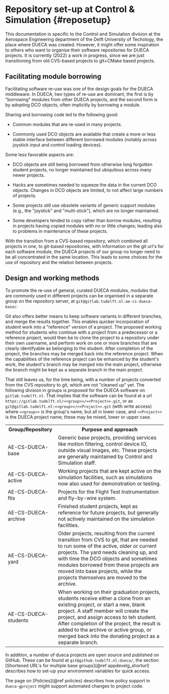 # Repository set-up at Control & Simulation {#reposetup}

This documentation is specific to the Control and Simulation division
at the Aerospace Engineering department of the Delft University of
Techology, the place where DUECA was created. However, it might offer
some inspiration to others who want to organise their software
repositories for DUECA projects. It is currently (2022) a work in
progress, since we are just transitioning from old CVS-based projects
to git+CMake based projects.

## Facilitating module borrowing

Facilitating software re-use was one of the design goals for the DUECA
middleware. In DUECA, two types of re-use are dominant, the first is
by "borrowing" modules from other DUECA projects, and the second form
is by adopting DCO objects, often implicitly by borrowing a module.

Sharing and borrowing code led to the following good:

- Common modules that are re-used in many projects.

- Commonly used DCO objects are available that create a more or less
  stable interface between different borrowed modules (notably across
  joystick input and control loading devices).

Some less favorable aspects are:

- DCO objects are still being borrowed from otherwise long forgotten
  student projects, no longer maintained but ubiquitous across many
  newer projects.

- Hacks are sometimes needed to squeeze the data in the current DCO
  objects. Changes in DCO objects are limited, to not affect large
  numbers of projects.

- Some projects still use obsolete variants of generic support modules
  (e.g., the "joystick" and "multi-stick"), which are no longer maintained.

- Some developers tended to copy rather than borrow modules, resulting
  in projects having copied modules with no or little changes; leading
  also to problems in maintenance of these projects.

With the transition from a CVS-based repository, which combined all
projects in one, to git-based repositories, with information on the
git url's for each software module, the DUECA projects of our group no
longer need to be all concentrated in the same location. This leads to
some choices for the use of repository and the relation between
projects.

## Design and working methods

To promote the re-use of general, curated DUECA modules, modules that
are commonly used in different projects can be organised in a separate
group on the repository server, at
```git@gitlab.tudelft.nl:ae-cs-dueca-base/```.

Git also offers better means to keep software variants in different
branches, and merge the results together. This enables quicker
incorporation of student work into a "reference" version of a
project. The proposed working method for students who continue with a
project from a predecessor or a reference project, would then be to
clone the project to a repository under their own username, and
perform work on one or more branches that are clearly identifyable as
belonging to the student. After completion of the project, the
branches may be merged back into the reference project. When the
capabilities of the reference project can be enhanced by the student's
work, the student's branch may be merged into the main project,
otherwise the branch might be kept as a separate branch in the main
project.

That still leaves us, for the time being, with a number of projects
converted from the CVS repository to git, which are not "cleaned up"
yet. The following division in groups is proposed for the DUECA
software on `gitlab.tudelft.nl`. That implies that the software can be
found at a url
```https://gitlab.tudelft.nl/<<group>>/<<Project>>.git```, or as
```git@gitlab.tudelft.nl:<<group>>/<<Project>>.git``` (with write access)
where
`<<group>>` is the group's name, but all in lower case, and
`<<Project>>` is the DUECA project name; these may be mixed, lower or
upper case.

<table>
<tr><th>Group/Repository</th><th>Purpose and approach</th></tr>

<tr><td>AE-CS-DUECA-base </td><td> Generic base projects, providing
services like motion filtering, control device IO, outside visual
images, etc. These projects are generally maintained by Control and
Simulation staff. </td></tr>

<tr><td>AE-CS-DUECA-active </td><td> Working projects that are kept
active on the simulation facilities, such as simulations now also used
for demonstration or testing. </td></tr>

<tr><td>AE-CS-DUECA-ftis </td><td> Projects for the Flight Test
Instrumentation and fly-by-wire system.  </td></tr>

<tr><td>AE-CS-DUECA-archive </td><td> Finished student projects, kept
as reference for future projects, but generally not actively
maintained on the simulation facilities. </td></tr>

<tr><td>AE-CS-DUECA-yard </td><td> Older projects, resulting from the
current transition from CVS to git, that are needed to run some of the
active, older or current projects. The yard needs cleaning up, and
with time the DCO objects and sometimes modules borrowed from these
projects are moved into base projects, while the projects themselves
are moved to the archive. </td></tr>

<tr><td>AE-CS-DUECA-students </td><td> When working on their
graduation projects, students receive either a clone from an existing
project, or start a new, blank project. A staff member will create the
project, and assign access to teh student. After completion of the
project, the result is added to the archive or active group, or merged
back into the donating project as a separate branch. </td></tr>

</table>

In addition, a number of dueca projects are open source and published
on GitHub. These can be found at `git@github.tudelft.nl:dueca/`, the
section 
[Shortened URL's for multiple base groups](@ref appdevelg_shorturl)
describes how to set-up your environment variables for quick access.

The page on [Policies](@ref policies) describes how policy support in
`dueca-gproject` might support automated changes to project code.

